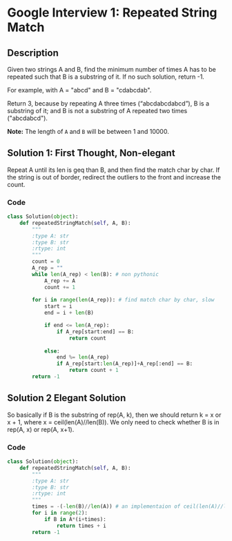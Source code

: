 # Google Interview 1: Repeated String Match

## Description

Given two strings A and B, find the minimum number of times A has to be repeated such that B is a substring of it. If no such solution, return -1.

For example, with A = "abcd" and B = "cdabcdab".

Return 3, because by repeating A three times (“abcdabcdabcd”), B is a substring of it; and B is not a substring of A repeated two times ("abcdabcd").

**Note:**
The length of `A` and `B` will be between 1 and 10000.



## Solution 1:  First Thought, Non-elegant

Repeat A until its len is geq than B, and then find the match char by char. If the string is out of border, redirect the outliers to the front and increase the count.



### Code

```python
class Solution(object):
    def repeatedStringMatch(self, A, B):
        """
        :type A: str
        :type B: str
        :rtype: int
        """
        count = 0
        A_rep = ""
        while len(A_rep) < len(B): # non pythonic
            A_rep += A
            count += 1
        
        for i in range(len(A_rep)): # find match char by char, slow
            start = i
            end = i + len(B)

            if end <= len(A_rep):
                if A_rep[start:end] == B:
                    return count
            
            else: 
                end %= len(A_rep)
                if A_rep[start:len(A_rep)]+A_rep[:end] == B:
                    return count + 1
        return -1
```



## Solution 2 Elegant Solution

So basically if B is the substring of rep(A, k), then we should return k = x or x + 1, where x = ceil(len(A)//len(B)). We only need to check whether B is in rep(A, x) or rep(A, x+1).

### Code

```python
class Solution(object):
    def repeatedStringMatch(self, A, B):
        """
        :type A: str
        :type B: str
        :rtype: int
        """
        times = -(-len(B)//len(A)) # an implementaion of ceil(len(A)//len(B)) with out 										the library
        for i in range(2):
            if B in A*(i+times):
                return times + i
        return -1
```


